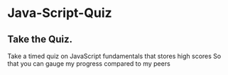 # Java-Script-Quiz


## Take the Quiz.

 Take a timed quiz on JavaScript fundamentals that stores high scores
So that you can gauge my progress compared to my peers
```
